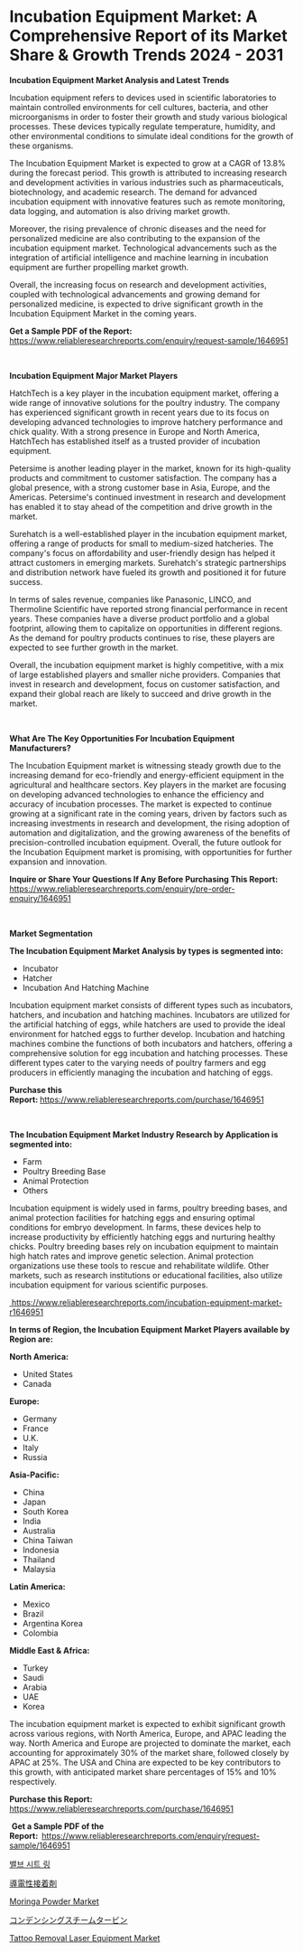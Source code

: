<p><h1>Incubation Equipment Market: A Comprehensive Report of its Market Share & Growth Trends 2024 - 2031</h1></p><p><strong>Incubation Equipment Market Analysis and Latest Trends</strong></p>
<p><p>Incubation equipment refers to devices used in scientific laboratories to maintain controlled environments for cell cultures, bacteria, and other microorganisms in order to foster their growth and study various biological processes. These devices typically regulate temperature, humidity, and other environmental conditions to simulate ideal conditions for the growth of these organisms.</p><p>The Incubation Equipment Market is expected to grow at a CAGR of 13.8% during the forecast period. This growth is attributed to increasing research and development activities in various industries such as pharmaceuticals, biotechnology, and academic research. The demand for advanced incubation equipment with innovative features such as remote monitoring, data logging, and automation is also driving market growth.</p><p>Moreover, the rising prevalence of chronic diseases and the need for personalized medicine are also contributing to the expansion of the incubation equipment market. Technological advancements such as the integration of artificial intelligence and machine learning in incubation equipment are further propelling market growth.</p><p>Overall, the increasing focus on research and development activities, coupled with technological advancements and growing demand for personalized medicine, is expected to drive significant growth in the Incubation Equipment Market in the coming years.</p></p>
<p><strong>Get a Sample PDF of the Report:&nbsp;</strong> <a href="https://www.reliableresearchreports.com/enquiry/request-sample/1646951">https://www.reliableresearchreports.com/enquiry/request-sample/1646951</a></p>
<p>&nbsp;</p>
<p><strong>Incubation Equipment Major Market Players</strong></p>
<p><p>HatchTech is a key player in the incubation equipment market, offering a wide range of innovative solutions for the poultry industry. The company has experienced significant growth in recent years due to its focus on developing advanced technologies to improve hatchery performance and chick quality. With a strong presence in Europe and North America, HatchTech has established itself as a trusted provider of incubation equipment.</p><p>Petersime is another leading player in the market, known for its high-quality products and commitment to customer satisfaction. The company has a global presence, with a strong customer base in Asia, Europe, and the Americas. Petersime's continued investment in research and development has enabled it to stay ahead of the competition and drive growth in the market.</p><p>Surehatch is a well-established player in the incubation equipment market, offering a range of products for small to medium-sized hatcheries. The company's focus on affordability and user-friendly design has helped it attract customers in emerging markets. Surehatch's strategic partnerships and distribution network have fueled its growth and positioned it for future success.</p><p>In terms of sales revenue, companies like Panasonic, LINCO, and Thermoline Scientific have reported strong financial performance in recent years. These companies have a diverse product portfolio and a global footprint, allowing them to capitalize on opportunities in different regions. As the demand for poultry products continues to rise, these players are expected to see further growth in the market.</p><p>Overall, the incubation equipment market is highly competitive, with a mix of large established players and smaller niche providers. Companies that invest in research and development, focus on customer satisfaction, and expand their global reach are likely to succeed and drive growth in the market.</p></p>
<p>&nbsp;</p>
<p><strong>What Are The Key Opportunities For Incubation Equipment Manufacturers?</strong></p>
<p><p>The Incubation Equipment market is witnessing steady growth due to the increasing demand for eco-friendly and energy-efficient equipment in the agricultural and healthcare sectors. Key players in the market are focusing on developing advanced technologies to enhance the efficiency and accuracy of incubation processes. The market is expected to continue growing at a significant rate in the coming years, driven by factors such as increasing investments in research and development, the rising adoption of automation and digitalization, and the growing awareness of the benefits of precision-controlled incubation equipment. Overall, the future outlook for the Incubation Equipment market is promising, with opportunities for further expansion and innovation.</p></p>
<p><strong>Inquire or Share Your Questions If Any Before Purchasing This Report:</strong> <a href="https://www.reliableresearchreports.com/enquiry/pre-order-enquiry/1646951">https://www.reliableresearchreports.com/enquiry/pre-order-enquiry/1646951</a></p>
<p>&nbsp;</p>
<p><strong>Market Segmentation</strong></p>
<p><strong>The Incubation Equipment Market Analysis by types is segmented into:</strong></p>
<p><ul><li>Incubator</li><li>Hatcher</li><li>Incubation And Hatching Machine</li></ul></p>
<p><p>Incubation equipment market consists of different types such as incubators, hatchers, and incubation and hatching machines. Incubators are utilized for the artificial hatching of eggs, while hatchers are used to provide the ideal environment for hatched eggs to further develop. Incubation and hatching machines combine the functions of both incubators and hatchers, offering a comprehensive solution for egg incubation and hatching processes. These different types cater to the varying needs of poultry farmers and egg producers in efficiently managing the incubation and hatching of eggs.</p></p>
<p><strong>Purchase this Report:&nbsp;</strong><a href="https://www.reliableresearchreports.com/purchase/1646951">https://www.reliableresearchreports.com/purchase/1646951</a></p>
<p>&nbsp;</p>
<p><strong>The Incubation Equipment Market Industry Research by Application is segmented into:</strong></p>
<p><ul><li>Farm</li><li>Poultry Breeding Base</li><li>Animal Protection</li><li>Others</li></ul></p>
<p><p>Incubation equipment is widely used in farms, poultry breeding bases, and animal protection facilities for hatching eggs and ensuring optimal conditions for embryo development. In farms, these devices help to increase productivity by efficiently hatching eggs and nurturing healthy chicks. Poultry breeding bases rely on incubation equipment to maintain high hatch rates and improve genetic selection. Animal protection organizations use these tools to rescue and rehabilitate wildlife. Other markets, such as research institutions or educational facilities, also utilize incubation equipment for various scientific purposes.</p></p>
<p><a href="https://www.reliableresearchreports.com/incubation-equipment-market-r1646951">&nbsp;https://www.reliableresearchreports.com/incubation-equipment-market-r1646951</a></p>
<p><strong>In terms of Region, the Incubation Equipment Market Players available by Region are:</strong></p>
<p>
    <p> <strong> North America: </strong>
        <ul>
            <li>United States</li>
            <li>Canada</li>
        </ul>
        </p> 
    <p> <strong> Europe: </strong>
        <ul>
            <li>Germany</li>
            <li>France</li>
            <li>U.K.</li>
            <li>Italy</li>
            <li>Russia</li>
        </ul>
        </p> 
    <p> <strong> Asia-Pacific: </strong>
        <ul>
            <li>China</li>
            <li>Japan</li>
            <li>South Korea</li>
            <li>India</li>
            <li>Australia</li>
            <li>China Taiwan</li>
            <li>Indonesia</li>
            <li>Thailand</li>
            <li>Malaysia</li>
        </ul>
        </p> 
    <p> <strong> Latin America: </strong>
        <ul>
            <li>Mexico</li>
            <li>Brazil</li>
            <li>Argentina Korea</li>
            <li>Colombia</li>
        </ul>
        </p> 
    <p> <strong> Middle East & Africa: </strong>
        <ul>
            <li>Turkey</li>
            <li>Saudi</li>
            <li>Arabia</li>
            <li>UAE</li>
            <li>Korea</li>
        </ul>
    </p>
    </p>
<p><p>The incubation equipment market is expected to exhibit significant growth across various regions, with North America, Europe, and APAC leading the way. North America and Europe are projected to dominate the market, each accounting for approximately 30% of the market share, followed closely by APAC at 25%. The USA and China are expected to be key contributors to this growth, with anticipated market share percentages of 15% and 10% respectively.</p></p>
<p><strong>Purchase this Report: </strong><a href="https://www.reliableresearchreports.com/purchase/1646951">https://www.reliableresearchreports.com/purchase/1646951</a></p>
<p>&nbsp;<strong>Get a Sample PDF of the Report:&nbsp;&nbsp;</strong><a href="https://www.reliableresearchreports.com/enquiry/request-sample/1646951">https://www.reliableresearchreports.com/enquiry/request-sample/1646951</a></p>
<p><strong></strong></p>
<p><p><a href="https://github.com/wallacBahrtyinger567686/Market-Research-Report-List-1/blob/main/954794534960.md">밸브 시트 링</a></p><p><a href="https://github.com/andym141978/Market-Research-Report-List-1/blob/main/876777238380.md">導電性接着剤</a></p><p><a href="https://issuu.com/reportprime-2/docs/moringa-powder-market-size-2030.pptx">Moringa Powder Market</a></p><p><a href="https://github.com/EstelWisozk1/Market-Research-Report-List-1/blob/main/124377338378.md">コンデンシングスチームタービン</a></p><p><a href="https://github.com/prosalinda88/Market-Research-Report-List-4/blob/main/tattoo-removal-laser-equipment-market.md">Tattoo Removal Laser Equipment Market</a></p></p>